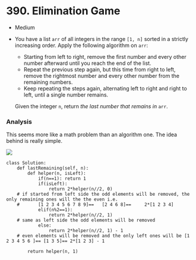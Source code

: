 # 390. Elimination Game

* Medium
*   You have a list `arr` of all integers in the range `[1, n]` sorted in a strictly increasing order. Apply the following algorithm on `arr`:

    * Starting from left to right, remove the first number and every other number afterward until you reach the end of the list.
    * Repeat the previous step again, but this time from right to left, remove the rightmost number and every other number from the remaining numbers.
    * Keep repeating the steps again, alternating left to right and right to left, until a single number remains.

    Given the integer `n`, return _the last number that remains in_ `arr`.

### Analysis&#x20;

This seems more like a math problem than an algorithm one.  The idea behind is really simple.&#x20;

![](<../../../../.gitbook/assets/image (22).png>)

```
class Solution:
    def lastRemaining(self, n):
        def helper(n, isLeft):
            if(n==1): return 1
            if(isLeft):
                return 2*helper(n//2, 0)
    # if started from left side the odd elements will be removed, the only remaining ones will the the even i.e.
    #       [1 2 3 4 5 6 7 8 9]==   [2 4 6 8]==     2*[1 2 3 4]
            elif(n%2==1):
                return 2*helper(n//2, 1)
    # same as left side the odd elements will be removed
            else:
                return 2*helper(n//2, 1) - 1
    # even elements will be removed and the only left ones will be [1 2 3 4 5 6 ]== [1 3 5]== 2*[1 2 3] - 1
            
        return helper(n, 1)
```
